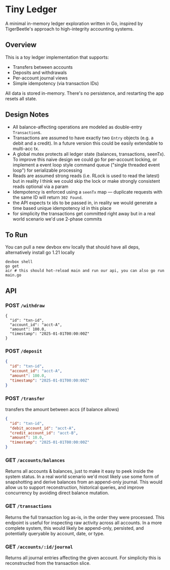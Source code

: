 # Tiny Ledger

A minimal in-memory ledger exploration written in Go, inspired by TigerBeetle's approach to high-integrity accounting systems.

## Overview

This is a toy ledger implementation that supports:

- Transfers between accounts
- Deposits and withdrawals
- Per-account journal views
- Simple idempotency (via transaction IDs)

All data is stored in-memory. There's no persistence, and restarting the app resets all state.

## Design Notes

- All balance-affecting operations are modeled as double-entry `Transaction`s.
- Transactions are assumed to have exactly two `Entry` objects (e.g. a debit and a credit). In a future version this could be easily extendable to multi-acc tx.
- A global mutex protects all ledger state (balances, transactions, seenTx). To improve this naive design we could go for per-account locking, or implement a event loop style command queue ("single threaded event loop") for serializable processing
- Reads are assumed strong reads (i.e. RLock is used to read the latest) but in reality I think we could skip the lock or make strongly consistent reads optional via a param
- Idempotency is enforced using a `seenTx` map — duplicate requests with the same ID will return `302 Found`.
- the API expects tx ids to be passed in, in reality we would generate a time based unique idempotency id in this place
- for simplicity the transactions get committed right away but in a real world scenario we'd use 2-phase commits 

## To Run
You can pull a new devbox env locally that should have all deps, alternatively install go 1.21 locally
```shell
devbox shell
go get
air # this should hot-reload main and run our api, you can also go run main.go
```

## API

### POST `/withdraw`
```
{
  "id": "txn-id",
  "account_id": "acct-A",
  "amount": 100.0,
  "timestamp": "2025-01-01T00:00:00Z"
}
```

### POST `/deposit`
```json
{
  "id": "txn-id",
  "account_id": "acct-A",
  "amount": 100.0,
  "timestamp": "2025-01-01T00:00:00Z"
}

```

### POST `/transfer`
transfers the amount between accs (if balance allows)

```json
{
  "id": "txn-id",
  "debit_account_id": "acct-A",
  "credit_account_id": "acct-B",
  "amount": 10.0,
  "timestamp": "2025-01-01T00:00:00Z"
}
```

### GET `/accounts/balances`
Returns all accounts & balances, just to make it easy to peek inside the system status. In a real world scenario we'd most likely use some form of snapshotting and derive balances from an append-only journal. This would allow us to support reconstruction, historical queries, and improve concurrency by avoiding direct balance mutation. 

### GET `/transactions`
Returns the full transaction log as-is, in the order they were processed. This endpoint is useful for inspecting raw activity across all accounts. In a more complete system, this would likely be append-only, persisted, and potentially queryable by account, date, or type.

### GET `/accounts/:id/journal`
Returns all journal entries affecting the given account. For simplicity this is reconstructed from the transaction slice.
